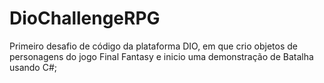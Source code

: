 # DioChallengeRPG
Primeiro desafio de código da plataforma DIO, em que crio objetos de personagens do jogo Final Fantasy e inicio uma demonstração de Batalha usando C#;
